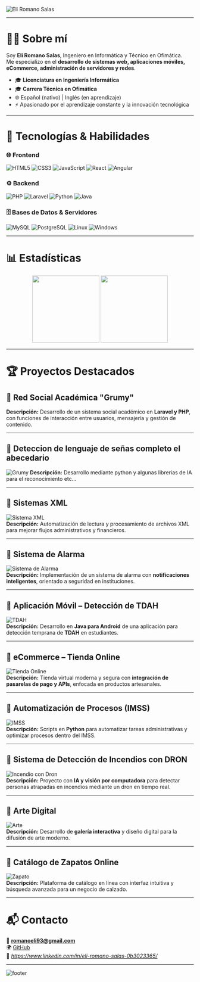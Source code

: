 <!-- Banner minimalista oscuro -->
![Eli Romano Salas](https://capsule-render.vercel.app/api?type=waving&color=0:0f2027,100:2c5364&height=200&section=header&text=Eli%20Romano%20Salas&fontSize=42&fontColor=ffffff&animation=fadeIn&fontAlignY=38&desc=Ingeniero%20Informático%20%7C%20Full%20Stack%20Developer&descSize=20&descAlignY=60)

---

# 👨‍💻 Sobre mí  

Soy **Eli Romano Salas**, Ingeniero en Informática y Técnico en Ofimática.  
Me especializo en el **desarrollo de sistemas web, aplicaciones móviles, eCommerce, administración de servidores y redes**.  

- 🎓 **Licenciatura en Ingeniería Informática**  
- 🎓 **Carrera Técnica en Ofimática**  
- 🌐 Español (nativo) | Inglés (en aprendizaje)  
- ⚡ Apasionado por el aprendizaje constante y la innovación tecnológica  

---

# 🚀 Tecnologías & Habilidades  

### 🌐 Frontend  
![HTML5](https://img.shields.io/badge/HTML5-1a1a1a?style=for-the-badge&logo=html5&logoColor=E34F26)
![CSS3](https://img.shields.io/badge/CSS3-1a1a1a?style=for-the-badge&logo=css3&logoColor=1572B6)
![JavaScript](https://img.shields.io/badge/JavaScript-1a1a1a?style=for-the-badge&logo=javascript&logoColor=F7DF1E)
![React](https://img.shields.io/badge/React-1a1a1a?style=for-the-badge&logo=react&logoColor=61DAFB)
![Angular](https://img.shields.io/badge/Angular-1a1a1a?style=for-the-badge&logo=angular&logoColor=DD0031)

### ⚙️ Backend  
![PHP](https://img.shields.io/badge/PHP-1a1a1a?style=for-the-badge&logo=php&logoColor=777BB4)
![Laravel](https://img.shields.io/badge/Laravel-1a1a1a?style=for-the-badge&logo=laravel&logoColor=FF2D20)
![Python](https://img.shields.io/badge/Python-1a1a1a?style=for-the-badge&logo=python&logoColor=3776AB)
![Java](https://img.shields.io/badge/Java-1a1a1a?style=for-the-badge&logo=java&logoColor=007396)

### 🗄️ Bases de Datos & Servidores  
![MySQL](https://img.shields.io/badge/MySQL-1a1a1a?style=for-the-badge&logo=mysql&logoColor=005C84)
![PostgreSQL](https://img.shields.io/badge/PostgreSQL-1a1a1a?style=for-the-badge&logo=postgresql&logoColor=316192)
![Linux](https://img.shields.io/badge/Linux-1a1a1a?style=for-the-badge&logo=linux&logoColor=FCC624)
![Windows](https://img.shields.io/badge/Windows-1a1a1a?style=for-the-badge&logo=windows&logoColor=0078D6)

---

# 📊 Estadísticas  

<p align="center">
  <img src="https://github-readme-stats.vercel.app/api?username=Eli676&show_icons=true&theme=github_dark&hide_border=true&count_private=true" height="180" />
  <img src="https://github-readme-stats.vercel.app/api/top-langs/?username=Eli676&layout=compact&theme=github_dark&hide_border=true" height="180" />
</p>

---

# 🏆 Proyectos Destacados  

## 🔹 Red Social Académica "Grumy"
**Descripción:** Desarrollo de un sistema social académico en **Laravel y PHP**, con funciones de interacción entre usuarios, mensajería y gestión de contenido.

---

## 🔹 Deteccion de lenguaje de señas completo el abecedario
![Grumy](https://raw.githubusercontent.com/Eli676/IMAGENES/main/SEÑAS.jpeg) 
**Descripción:** Desarrollo mediante python y algunas librerias de IA para el reconocimiento etc...

---

## 🔹 Sistemas XML
![Sistema XML](https://raw.githubusercontent.com/Eli676/IMAGENES/main/XML.jpeg)  
**Descripción:** Automatización de lectura y procesamiento de archivos XML para mejorar flujos administrativos y financieros.

---

## 🔹 Sistema de Alarma
![Sistema de Alarma](https://raw.githubusercontent.com/Eli676/IMAGENES/main/ALARMA.jpeg)  
**Descripción:** Implementación de un sistema de alarma con **notificaciones inteligentes**, orientado a seguridad en instituciones.

---

## 🔹 Aplicación Móvil – Detección de TDAH
![TDAH](https://raw.githubusercontent.com/Eli676/IMAGENES/main/TDA.jpeg)  
**Descripción:** Desarrollo en **Java para Android** de una aplicación para detección temprana de **TDAH** en estudiantes.

---

## 🔹 eCommerce – Tienda Online
![Tienda Online](https://raw.githubusercontent.com/Eli676/IMAGENES/main/TIENDAZ.png)  
**Descripción:** Tienda virtual moderna y segura con **integración de pasarelas de pago y APIs**, enfocada en productos artesanales.

---

## 🔹 Automatización de Procesos (IMSS)
![IMSS](https://raw.githubusercontent.com/Eli676/IMAGENES/main/IMSS.png)  
**Descripción:** Scripts en **Python** para automatizar tareas administrativas y optimizar procesos dentro del IMSS.

---

## 🔹 Sistema de Detección de Incendios con DRON
![Incendio con Dron](https://raw.githubusercontent.com/Eli676/IMAGENES/main/INCENDIO.png)  
**Descripción:** Proyecto con **IA y visión por computadora** para detectar personas atrapadas en incendios mediante un dron en tiempo real.

---

## 🔹 Arte Digital
![Arte](https://raw.githubusercontent.com/Eli676/IMAGENES/main/ARTE.png)  
**Descripción:** Desarrollo de **galería interactiva** y diseño digital para la difusión de arte moderno.

---

## 🔹 Catálogo de Zapatos Online
![Zapato](https://raw.githubusercontent.com/Eli676/IMAGENES/main/ZAPATO.jpeg)  
**Descripción:** Plataforma de catálogo en línea con interfaz intuitiva y búsqueda avanzada para un negocio de calzado.

---

# 📬 Contacto  

📧 **romanoeli93@gmail.com**  
🌍 [GitHub](https://github.com/Eli676)  
💼 *https://www.linkedin.com/in/eli-romano-salas-0b3023365/*  

---

<!-- Footer profesional oscuro -->
![footer](https://capsule-render.vercel.app/api?type=waving&color=0:0f2027,100:2c5364&height=120&section=footer)
